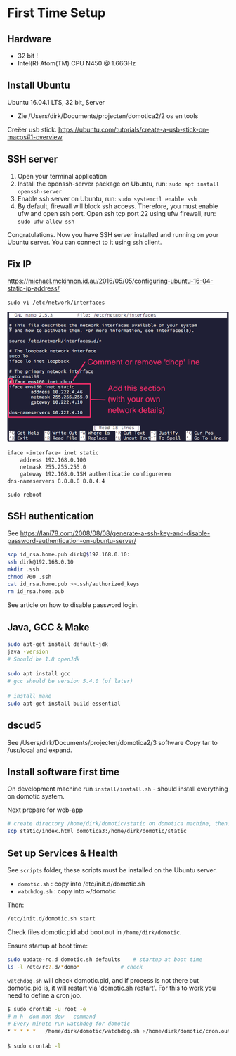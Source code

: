 # First Time Setup

## Hardware
- 32 bit !
- Intel(R) Atom(TM) CPU N450   @ 1.66GHz

## Install Ubuntu

Ubuntu 16.04.1 LTS, 32 bit, Server
- Zie /Users/dirk/Documents/projecten/domotica2/2 os en tools

Creëer usb stick.
https://ubuntu.com/tutorials/create-a-usb-stick-on-macos#1-overview

## SSH server

1. Open your terminal application
2. Install the openssh-server package on Ubuntu, run: `sudo apt install openssh-server`
3. Enable ssh server on Ubuntu, run: `sudo systemctl enable ssh`
4. By default, firewall will block ssh access. Therefore, you must enable ufw and open ssh port. Open ssh tcp port 22 using ufw firewall, run: `sudo ufw allow ssh`

Congratulations. Now you have SSH server installed and running on your Ubuntu server. You can connect to it using ssh client.


## Fix IP
https://michael.mckinnon.id.au/2016/05/05/configuring-ubuntu-16-04-static-ip-address/ 

`sudo vi /etc/network/interfaces`
 
![Image Fix IP Instructions](./images/fix-ip.png)

```
iface <interface> inet static
	address 192.168.0.100
	netmask 255.255.255.0
	gateway 192.168.0.1SH authenticatie configureren
dns-nameservers 8.8.8.8 8.8.4.4
```

`sudo reboot`


## SSH authentication
See https://lani78.com/2008/08/08/generate-a-ssh-key-and-disable-password-authentication-on-ubuntu-server/

```bash
scp id_rsa.home.pub dirk@$192.168.0.10:
ssh dirk@192.168.0.10
mkdir .ssh
chmod 700 .ssh
cat id_rsa.home.pub >>.ssh/authorized_keys
rm id_rsa.home.pub
```

See article on how to disable password login.

## Java, GCC & Make

```bash
sudo apt-get install default-jdk
java -version
# Should be 1.8 openJdk

sudo apt install gcc
# gcc should be version 5.4.0 (of later)

# install make
sudo apt-get install build-essential
```

## dscud5

See /Users/dirk/Documents/projecten/domotica2/3 software
Copy tar to /usr/local and expand.

## Install software first time

On development machine run `install/install.sh` - should install everything on domotic system.

Next prepare for web-app

```bash
# create directory /home/dirk/domotic/static on domotica machine, then:
scp static/index.html domotica3:/home/dirk/domotic/static
```

## Set up Services & Health

See `scripts` folder, these scripts must be installed on the Ubuntu server.

- `domotic.sh` : copy into /etc/init.d/domotic.sh
- `watchdog.sh` : copy into ~/domotic

Then:
```bash
/etc/init.d/domotic.sh start
```

Check files domotic.pid abd boot.out in `/home/dirk/domotic`.

Ensure startup at boot time:

``` bash
sudo update-rc.d domotic.sh defaults	# startup at boot time
ls -l /etc/rc?.d/*domo*				# check
```

`watchdog.sh` will check domotic.pid, and if process is not there but domotic.pid is, it will restart via 'domotic.sh restart'. For this to work you need to define a cron job.

```bash
$ sudo crontab -u root -e
# m h  dom mon dow   command
# Every minute run watchdog for domotic
* * * * *	/home/dirk/domotic/watchdog.sh >/home/dirk/domotic/cron.out

$ sudo crontab -l
```
